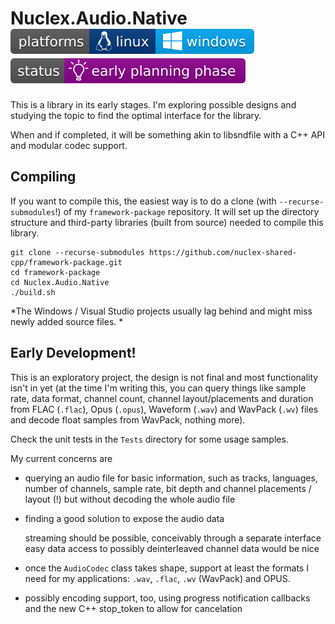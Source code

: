 Nuclex.Audio.Native ![Developed on Linux, should work on Windows](./Documents/images/platforms-linux-windows-badge.svg) ![Brainstorming, studying the problem space, API slowly taking shape](./Documents/images/status-early-planning-badge.svg)
===================

This is a library in its early stages. I'm exploring possible designs and
studying the topic to find the optimal interface for the library.

When and if completed, it will be something akin to libsndfile with
a C++ API and modular codec support.


Compiling
---------

If you want to compile this, the easiest way is to do a clone
(with `--recurse-submodules`!) of my `framework-package` repository.
It will set up the directory structure and third-party libraries
(built from source) needed to compile this library.

    git clone --recurse-submodules https://github.com/nuclex-shared-cpp/framework-package.git
    cd framework-package
    cd Nuclex.Audio.Native
    ./build.sh

*The Windows / Visual Studio projects usually lag behind and might miss newly
added source files. *


Early Development!
------------------

This is an exploratory project, the design is not final and most functionality
isn't in yet (at the time I'm writing this, you can query things like sample
rate, data format, channel count, channel layout/placements and duration from
FLAC (`.flac`), Opus (`.opus`), Waveform (`.wav`) and WavPack (`.wv`) files
and decode float samples from WavPack, nothing more).


Check the unit tests in the `Tests` directory for some usage samples.

My current concerns are

* querying an audio file for basic information, such as tracks, languages,
  number of channels, sample rate, bit depth and channel placements / layout
  (!) but without decoding the whole audio file

* finding a good solution to expose the audio data

  streaming should be possible, conceivably through a separate interface
  easy data access to possibly deinterleaved channel data would be nice

* once the `AudioCodec` class takes shape, support at least the formats
  I need for my applications: `.wav`, `.flac`, `.wv` (WavPack) and OPUS.

* possibly encoding support, too, using progress notification callbacks
  and the new C++ stop_token to allow for cancelation

